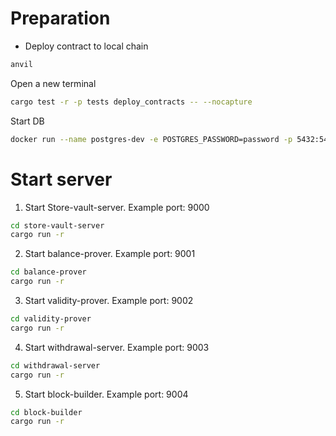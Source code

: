 # Preparation 

- Deploy contract to local chain
```bash
anvil  
```
Open a new terminal
```bash
cargo test -r -p tests deploy_contracts -- --nocapture
```

Start DB
```bash
docker run --name postgres-dev -e POSTGRES_PASSWORD=password -p 5432:5432 -d postgres
```

# Start server

1. Start Store-vault-server. 
Example port: 9000
```bash
cd store-vault-server
cargo run -r
```

2. Start balance-prover.
Example port: 9001
```bash
cd balance-prover
cargo run -r
```

3. Start validity-prover. 
Example port: 9002
```bash
cd validity-prover
cargo run -r
```

4. Start withdrawal-server.
Example port: 9003
```bash
cd withdrawal-server
cargo run -r
```

5. Start block-builder. 
Example port: 9004
```bash
cd block-builder
cargo run -r
```

